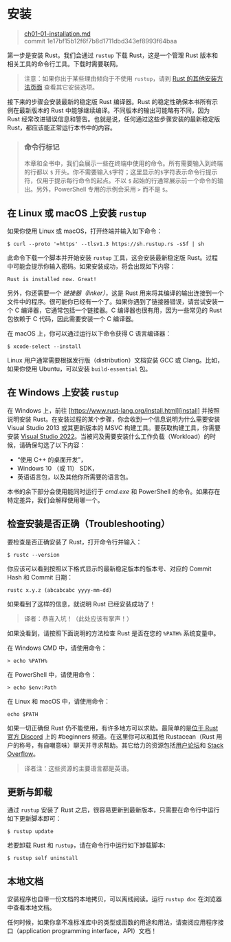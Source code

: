 # 安装

> [ch01-01-installation.md](https://github.com/rust-lang/book/blob/main/src/ch01-01-installation.md) <br>
> commit 1e17bf15b12f6f7b8d1711dbd343ef8993f64baa

第一步是安装 Rust。我们会通过 `rustup` 下载 Rust，这是一个管理 Rust 版本和相关工具的命令行工具。下载时需要联网。

> 注意：如果你出于某些理由倾向于不使用 `rustup`，请到 [Rust 的其他安装方法页面][otherinstall] 查看其它安装选项。

接下来的步骤会安装最新的稳定版 Rust 编译器。Rust 的稳定性确保本书所有示例在最新版本的 Rust 中能够继续编译。不同版本的输出可能略有不同，因为 Rust 经常改进错误信息和警告。也就是说，任何通过这些步骤安装的最新稳定版 Rust，都应该能正常运行本书中的内容。

> ### 命令行标记
>
> 本章和全书中，我们会展示一些在终端中使用的命令。所有需要输入到终端的行都以 `$` 开头。你不需要输入`$`字符；这里显示的`$`字符表示命令行提示符，仅用于提示每行命令的起点。不以 `$` 起始的行通常展示前一个命令的输出。另外，PowerShell 专用的示例会采用 `>` 而不是 `$`。

## 在 Linux 或 macOS 上安装 `rustup`

如果你使用 Linux 或 macOS，打开终端并输入如下命令：

```
$ curl --proto '=https' --tlsv1.3 https://sh.rustup.rs -sSf | sh
```

此命令下载一个脚本并开始安装 `rustup` 工具，这会安装最新稳定版 Rust。过程中可能会提示你输入密码。如果安装成功，将会出现如下内容：

```text
Rust is installed now. Great!
```

另外，你还需要一个 *链接器（linker）*，这是 Rust 用来将其编译的输出连接到一个文件中的程序。很可能你已经有一个了。如果你遇到了链接器错误，请尝试安装一个 C 编译器，它通常包括一个链接器。C 编译器也很有用，因为一些常见的 Rust 包依赖于 C 代码，因此需要安装一个 C 编译器。

在 macOS 上，你可以通过运行以下命令获得 C 语言编译器：

```
$ xcode-select --install
```

Linux 用户通常需要根据发行版（distribution）文档安装 GCC 或 Clang。比如，如果你使用 Ubuntu，可以安装 `build-essential` 包。

## 在 Windows 上安装 `rustup`

在 Windows 上，前往 [https://www.rust-lang.org/install.html][install] 并按照说明安装 Rust。在安装过程的某个步骤，你会收到一个信息说明为什么需要安装 Visual Studio 2013 或其更新版本的 MSVC 构建工具。要获取构建工具，你需要安装 [Visual Studio 2022][visualstudio]。当被问及需要安装什么工作负载（Workload）的时候，请确保勾选了以下内容：

- “使用 C++ 的桌面开发”，
- Windows 10 （或 11） SDK，
- 英语语言包，以及其他你所需要的语言包。

本书的余下部分会使用能同时运行于 *cmd.exe* 和 PowerShell 的命令。如果存在特定差异，我们会解释使用哪一个。

## 检查安装是否正确（Troubleshooting）

要检查是否正确安装了 Rust，打开命令行并输入：

```
$ rustc --version
```

你应该可以看到按照以下格式显示的最新稳定版本的版本号、对应的 Commit Hash 和 Commit 日期：

```text
rustc x.y.z (abcabcabc yyyy-mm-dd)
```

如果看到了这样的信息，就说明 Rust 已经安装成功了！

> 译者：恭喜入坑！（此处应该有掌声！）

如果没看到，请按照下面说明的方法检查 Rust 是否在您的 `%PATH%` 系统变量中。

在 Windows CMD 中，请使用命令：

```
> echo %PATH%
```

在 PowerShell 中，请使用命令：

```
> echo $env:Path
```

在 Linux 和 macOS 中，请使用命令：

```
echo $PATH
```

如果一切正确但 Rust 仍不能使用，有许多地方可以求助。最简单的是[位于 Rust 官方 Discord][discord] 上的 #beginners 频道。在这里你可以和其他 Rustacean（Rust 用户的称号，有自嘲意味）聊天并寻求帮助。其它给力的资源包括[用户论坛][users]和 [Stack Overflow][stackoverflow]。

> 译者注：这些资源的主要语言都是英语。

## 更新与卸载

通过 `rustup` 安装了 Rust 之后，很容易更新到最新版本，只需要在命令行中运行如下更新脚本即可：

```
$ rustup update
```

若要卸载 Rust 和 `rustup`，请在命令行中运行如下卸载脚本:

```
$ rustup self uninstall
```

## 本地文档

安装程序也自带一份文档的本地拷贝，可以离线阅读。运行 `rustup doc` 在浏览器中查看本地文档。

任何时候，如果你拿不准标准库中的类型或函数的用途和用法，请查阅应用程序接口（application programming interface，API）文档！

[otherinstall]: https://forge.rust-lang.org/infra/other-installation-methods.html
[install]: https://www.rust-lang.org/tools/install
[visualstudio]: https://visualstudio.microsoft.com/downloads/
[discord]: https://discord.gg/rust-lang
[users]: https://users.rust-lang.org/
[stackoverflow]: https://stackoverflow.com/questions/tagged/rust
